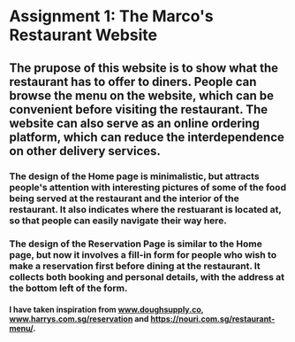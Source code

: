 # Assignment 1: The Marco's Restaurant Website

## The prupose of this website is to show what the restaurant has to offer to diners. People can browse the menu on the website, which can be convenient before visiting the restaurant. The website can also serve as an online ordering platform, which can reduce the interdependence on other delivery services.

### The design of the Home page is minimalistic, but attracts people's attention with interesting pictures of some of the food being served at the restaurant and the interior of the restaurant. It also indicates where the restuarant is located at, so that people can easily navigate their way here.

### The design of the Reservation Page is similar to the Home page, but now it involves a fill-in form for people who wish to make a reservation first before dining at the restaurant. It collects both booking and personal details, with the address at the bottom left of the form.

#### I have taken inspiration from www.doughsupply.co, www.harrys.com.sg/reservation and https://nouri.com.sg/restaurant-menu/.
